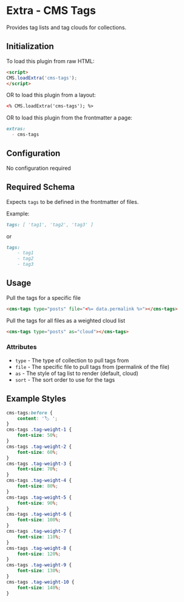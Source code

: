 # Extra - CMS Tags

Provides tag lists and tag clouds for collections.

## Initialization

To load this plugin from raw HTML:

```html
<script>
CMS.loadExtra('cms-tags');
</script>
```

OR to load this plugin from a layout:

```html
<% CMS.loadExtra('cms-tags'); %>
```

OR to load this plugin from the frontmatter a page:

```markdown
extras:
  - cms-tags
```


## Configuration

No configuration required

## Required Schema

Expects `tags` to be defined in the frontmatter of files.

Example:

```markdown
tags: [ 'tag1', 'tag2', 'tag3' ]
```

or

```markdown
tags:
    - tag1
    - tag2
    - tag3
```


## Usage

Pull the tags for a specific file

```html
<cms-tags type="posts" file="<%= data.permalink %>"></cms-tags>
```

Pull the tags for all files as a weighted cloud list

```html
<cms-tags type="posts" as="cloud"></cms-tags>
```


### Attributes

- `type` - The type of collection to pull tags from
- `file` - The specific file to pull tags from (permalink of the file)
- `as` - The style of tag list to render (default, cloud)
- `sort` - The sort order to use for the tags

## Example Styles

```css
cms-tags:before {
    content: '🏷 ';
}
cms-tags .tag-weight-1 {
    font-size: 50%;
}
cms-tags .tag-weight-2 {
    font-size: 60%;
}
cms-tags .tag-weight-3 {
    font-size: 70%;
}
cms-tags .tag-weight-4 {
    font-size: 80%;
}
cms-tags .tag-weight-5 {
    font-size: 90%;
}
cms-tags .tag-weight-6 {
    font-size: 100%;
}
cms-tags .tag-weight-7 {
    font-size: 110%;
}
cms-tags .tag-weight-8 {
    font-size: 120%;
}
cms-tags .tag-weight-9 {
    font-size: 130%;
}
cms-tags .tag-weight-10 {
    font-size: 140%;
}
```
